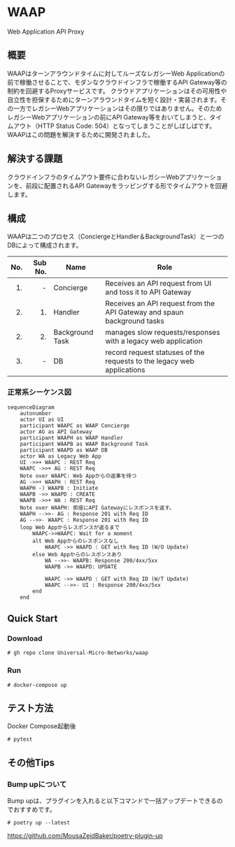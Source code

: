 # WAAP
Web Application API Proxy

## 概要
WAAPはターンアラウンドタイムに対してルーズなレガシーWeb Applicationの前で稼働させることで、モダンなクラウドインフラで稼働するAPI Gateway等の制約を回避するProxyサービスです。
クラウドアプリケーションはその可用性や自立性を担保するためにターンアラウンドタイムを短く設計・実装されます。その一方でレガシーWebアプリケーションはその限りではありません。そのためレガシーWebアプリケーションの前にAPI Gateway等をおいてしまうと、タイムアウト（HTTP Status Code: 504）となってしまうことがしばしばです。
WAAPはこの問題を解決するために開発されました。

## 解決する課題
クラウドインフラのタイムアウト要件に合わないレガシーWebアプリケーションを、前段に配置されるAPI Gatewayをラッピングする形でタイムアウトを回避します。

## 構成
WAAPは二つのプロセス（ConciergeとHandler＆BackgroundTask）と一つのDBによって構成されます。

|No.|Sub No.|Name|Role|
|---:|---:|---|---|
|1.|-|Concierge|Receives an API request from UI and toss it to API Gateway|
|2.|1.|Handler|Receives an API request from the API Gateway and spaun background tasks|
|2.|2.|Background Task|manages slow requests/responses with a legacy web application|
|3.|-|DB|record request statuses of the requests to the legacy web applications|

### 正常系シーケンス図
```mermaid
sequenceDiagram
    autonumber
    actor UI as UI
    participant WAAPC as WAAP Concierge
    actor AG as API Gateway
    participant WAAPH as WAAP Handler
    participant WAAPB as WAAP Background Task
    participant WAAPD as WAAP DB
    actor WA as Legacy Web App
    UI ->>+ WAAPC : REST Req
    WAAPC ->>+ AG : REST Req
    Note over WAAPC: Web Appからの返事を待つ
    AG ->>+ WAAPH : REST Req
    WAAPH -) WAAPB : Initiate
    WAAPB ->> WAAPD : CREATE
    WAAPB ->>+ WA : REST Req
    Note over WAAPH: 即座にAPI Gatewayにレスポンスを返す。
    WAAPH -->>- AG : Response 201 with Req ID
    AG -->>- WAAPC : Response 201 with Req ID
    loop Web Appからレスポンスが返るまで
        WAAPC->>WAAPC: Wait for a moment
        alt Web Appからのレスポンスなし
            WAAPC ->> WAAPD : GET with Req ID (W/O Update)
        else Web Appからのレスポンスあり
            WA -->>- WAAPB: Response 200/4xx/5xx
            WAAPB ->> WAAPD: UPDATE

            WAAPC ->> WAAPD : GET with Req ID (W/T Update)
            WAAPC -->>- UI : Response 200/4xx/5xx
        end
    end
```

## Quick Start

### Download

```Shell
# gh repo clone Universal-Micro-Networks/waap
```
### Run
```Shell
# docker-compose up
```

## テスト方法
Docker Compose起動後
```Shell
# pytest
```

## その他Tips

### Bump upについて
Bump upは、プラグインを入れると以下コマンドで一括アップデートできるのでおすすめです。
```
# poetry up --latest
```
https://github.com/MousaZeidBaker/poetry-plugin-up
